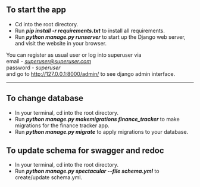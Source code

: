 ## **To start the app**

- Cd into the root directory. 
- Run ***pip install -r requirements.txt*** to install all requirements.
- Run ***python manage.py runserver*** to start up the Django web server, and visit the website in your browser.

You can register as usual user or log into superuser via  
email - *superuser@superuser.com*  
password - *superuser*  
and go to http://127.0.0.1:8000/admin/ to see django admin interface.

---
## **To change database**

- In your terminal, cd into the root directory. 
- Run ***python manage.py makemigrations finance_tracker*** to make migrations for the finance tracker app.
- Run ***python manage.py migrate*** to apply migrations to your database.

## **To update schema for swagger and redoc**

- In your terminal, cd into the root directory. 
- Run ***python manage.py spectacular --file schema.yml*** to create/update schema.yml.